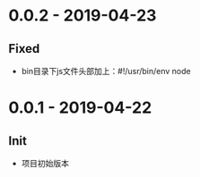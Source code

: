 # 0.0.2 - 2019-04-23

## Fixed

- bin目录下js文件头部加上：#!/usr/bin/env node


# 0.0.1 - 2019-04-22

## Init

- 项目初始版本
